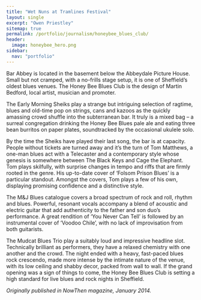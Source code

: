 ```yaml
---
title: "Wet Nuns at Tramlines Festival"
layout: single
excerpt: "Owen Priestley"
sitemap: true
permalink: /portfolio/journalism/honeybee_blues_club/
header:
  image: honeybee_hero.png
sidebar:
  nav: "portfolio"
---
```

Bar Abbey is located in the basement below the Abbeydale Picture House. Small but not cramped, with a no-frills stage setup, it is one of Sheffield’s oldest blues venues. The Honey Bee Blues Club is the design of Martin Bedford, local artist, musician and promoter.

The Early Morning Sheiks play a strange but intriguing selection of ragtime, blues and old-time pop on strings, cans and kazoos as the quickly amassing crowd shuffle into the subterranean bar. It truly is a mixed bag – a surreal congregation drinking the Honey Bee Blues pale ale and eating three bean burritos on paper plates, soundtracked by the occasional ukulele solo.

By the time the Sheiks have played their last song, the bar is at capacity. People without tickets are turned away and it’s the turn of Tom Matthews, a one-man blues act with a Telecaster and a contemporary style whose genesis is somewhere between The Black Keys and Cage the Elephant. Tom plays skilfully, with surprise changes in tempo and riffs that are firmly rooted in the genre. His up-to-date cover of ‘Folsom Prison Blues’ is a particular standout. Amongst the covers, Tom plays a few of his own, displaying promising confidence and a distinctive style.

The M&J Blues catalogue covers a broad spectrum of rock and roll, rhythm and blues. Powerful, resonant vocals accompany a blend of acoustic and electric guitar that add authenticity to the father and son duo’s performance. A great rendition of ‘You Never Can Tell’ is followed by an instrumental cover of ‘Voodoo Chile’, with no lack of improvisation from both guitarists.

The Mudcat Blues Trio play a suitably loud and impressive headline slot. Technically brilliant as performers, they have a relaxed chemistry with one another and the crowd. The night ended with a heavy, fast-paced blues rock crescendo, made more intense by the intimate nature of the venue, with its low ceiling and shabby decor, packed from wall to wall. If the grand opening was a sign of things to come, the Honey Bee Blues Club is setting a high standard for live blues and rock nights in Sheffield.

_Originally published in NowThen magazine, January 2014._